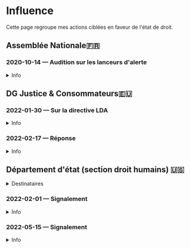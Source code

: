 # Influence

Cette page regroupe mes actions ciblées en faveur de l'état de droit.

## Assemblée Nationale🇫🇷
### <a id="audition-phi"></a>2020-10-14 — Audition sur les lanceurs d'alerte
<details>
  <summary>Info</summary>

* [dossier](https://github.com/francoise-nicolas/audition-phi)
</details>

## DG Justice & Consommateurs🇪🇺

### <a id="dg-just-signal"></a>2022-01-30 — Sur la directive LDA
<details>
  <summary>Info</summary>

* [document](../pieces/identifiant/acfb12ff)
</details>

### 2022-02-17 — Réponse
<details>
  <summary>Info</summary>

* Signé: [Ingrid BELLANDER TODINO](https://op.europa.eu/en/web/who-is-who/person/-/person/COM_000037D403)
* [document](../pieces/identifiant/114d5f23)
</details>

## Département d'état (section droit humains) 🇺🇸

<details>
  <summary>Destinataires</summary>

* À
    * Ambassadeur des É.U. à Paris, [Denise CAMPBELL-BAUER](https://frenchmorning.com/lambassadrice-denise-campbell-bauer-confirmee-pour-paris/)
    * Head of the [Bureau of Democracy, Human Rights & Labor](https://twitter.com/StateDRL), Assistant Secretary Lisa PETERSON 
* CC: 
    * Paris Bureau Chief, New York Times, [Roger COHEN](https://climatehub.nytimes.com/speaker/369802/roger-cohen); 
    * Co-chair, Tom Lantos Human Rights Commission, Hon. [James P. MCGOVERN](https://twitter.com/RepMcGovern); 
    * Executive Director, [Amnesty International USA, Paul O’Brien](https://www.amnestyusa.org/about-us/who-we-are/executive-team/); 
    * Executive Director, HUMAN RIGHTS WATCH, Paris branch, [Kenneth ROTH](https://twitter.com/KenRoth); 
    * Co-chair, [Tom Lantos Human Rights Commission](https://twitter.com/TLHumanRights), [Hon. Christopher H. SMITH](https://chrissmith.house.gov/).
</details>

### 2022-02-01 — Signalement
<details>
  <summary>Info</summary>

* [Amb EU - texte](../pieces/identifiant/67ecf1b9)
* [Amb EU - dépôt](../pieces/identifiant/6ee9b5eb)
* [State DLR - texte](../pieces/identifiant/31f73b4d)
* [State DLR - dépôt](../pieces/identifiant/8fefd21f)
</details>

### 2022-05-15 — Signalement
<details>
  <summary>Info</summary>

* [Amb EU - texte](../pieces/identifiant/6ed4b67c)
* [Amb EU - dépôt](../pieces/identifiant/3d2125d8)
* [State DLR - texte](../pieces/identifiant/d7c8696b)
* [PJ no. 1](../pieces/identifiant/bf8eea58)
</details>
